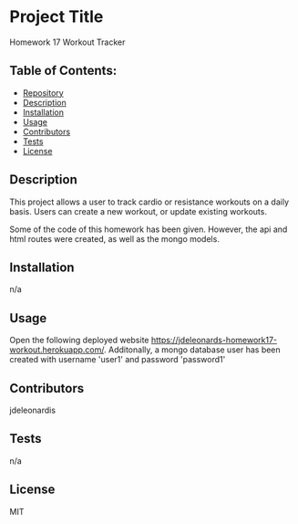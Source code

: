 


# Project Title
Homework 17 Workout Tracker

## Table of Contents:
- [Repository](#Repository)
- [Description](#Description)
- [Installation](#Installation)
- [Usage](#Usage)
- [Contributors](#Contributors)
- [Tests](#Tests)
- [License](#License)

## Description
This project allows a user to track cardio or resistance workouts on a daily basis.  Users can create a new workout, or update existing workouts.

Some of the code of this homework has been given.  However, the api and html routes were created, as well as the mongo models.

## Installation
n/a

## Usage
Open the following deployed website https://jdeleonards-homework17-workout.herokuapp.com/.  Additonally, a mongo database user has been created with username 'user1' and password 'password1'

## Contributors
jdeleonardis

## Tests
n/a

## License
MIT

